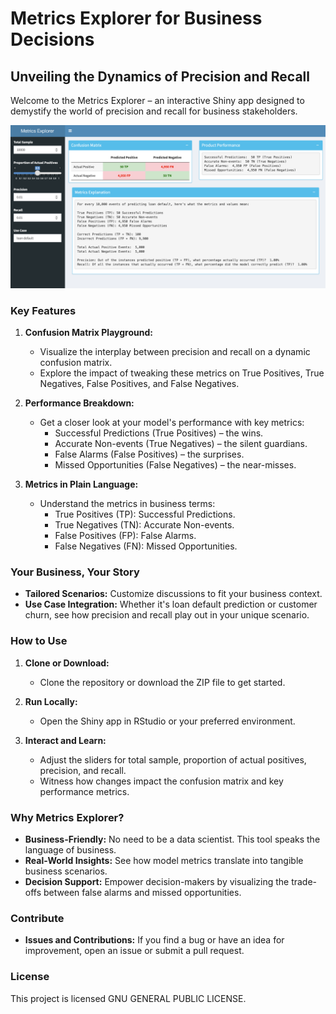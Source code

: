 # Metrics Explorer for Business Decisions

## Unveiling the Dynamics of Precision and Recall

Welcome to the Metrics Explorer – an interactive Shiny app designed to demystify the world of precision and recall for business stakeholders.

![](www/overall_app.png)

### Key Features

1. **Confusion Matrix Playground:**
   - Visualize the interplay between precision and recall on a dynamic confusion matrix.
   - Explore the impact of tweaking these metrics on True Positives, True Negatives, False Positives, and False Negatives.

2. **Performance Breakdown:**
   - Get a closer look at your model's performance with key metrics:
     - Successful Predictions (True Positives) – the wins.
     - Accurate Non-events (True Negatives) – the silent guardians.
     - False Alarms (False Positives) – the surprises.
     - Missed Opportunities (False Negatives) – the near-misses.

3. **Metrics in Plain Language:**
   - Understand the metrics in business terms:
     - True Positives (TP): Successful Predictions.
     - True Negatives (TN): Accurate Non-events.
     - False Positives (FP): False Alarms.
     - False Negatives (FN): Missed Opportunities.

### Your Business, Your Story

- **Tailored Scenarios:** Customize discussions to fit your business context.
- **Use Case Integration:** Whether it's loan default prediction or customer churn, see how precision and recall play out in your unique scenario.

### How to Use

1. **Clone or Download:**
   - Clone the repository or download the ZIP file to get started.

2. **Run Locally:**
   - Open the Shiny app in RStudio or your preferred environment.

3. **Interact and Learn:**
   - Adjust the sliders for total sample, proportion of actual positives, precision, and recall.
   - Witness how changes impact the confusion matrix and key performance metrics.

### Why Metrics Explorer?

- **Business-Friendly:** No need to be a data scientist. This tool speaks the language of business.
- **Real-World Insights:** See how model metrics translate into tangible business scenarios.
- **Decision Support:** Empower decision-makers by visualizing the trade-offs between false alarms and missed opportunities.

### Contribute

- **Issues and Contributions:** If you find a bug or have an idea for improvement, open an issue or submit a pull request.

### License

This project is licensed GNU GENERAL PUBLIC LICENSE.

